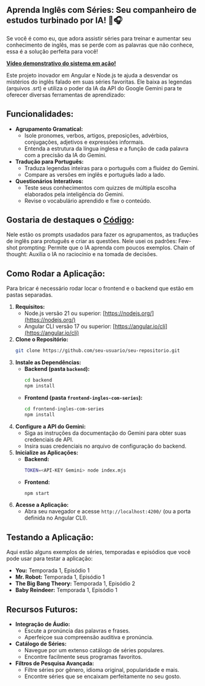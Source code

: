 ## Aprenda Inglês com Séries: Seu companheiro de estudos turbinado por IA! 🧠🎧

Se você é como eu, que adora assistir séries para treinar e aumentar seu conhecimento de inglês, mas se perde com as palavras que não conhece, essa é a solução perfeita para você! 

**[Vídeo demonstrativo do sistema em ação!](https://youtu.be/QqVcI0yl3o0)**


Este projeto inovador em Angular e Node.js te ajuda a desvendar os mistérios do inglês falado em suas séries favoritas. Ele baixa as legendas (arquivos .srt) e utiliza o poder da IA da API do Google Gemini para te oferecer diversas ferramentas de aprendizado:

## Funcionalidades:

* **Agrupamento Gramatical:**  
    * Isole pronomes, verbos, artigos, preposições, advérbios, conjugações, adjetivos e expressões informais.
    * Entenda a estrutura da língua inglesa e a função de cada palavra com a precisão da IA do Gemini.
* **Tradução para Português:**
    * Traduza legendas inteiras para o português com a fluidez do Gemini.
    * Compare as versões em inglês e português lado a lado.
* **Questionários Interativos:**
    * Teste seus conhecimentos com quizzes de múltipla escolha elaborados pela inteligência do Gemini.
    * Revise o vocabulário aprendido e fixe o conteúdo.

## Gostaria de destaques o [Código](https://github.com/wbfreitas/alura-desafio-gemini/blob/develop/backend/prompts.mjs):

Nele estão os prompts usadados para fazer os agrupamentos, as traduções de inglês para protuguês e criar as questões. Nele usei os padrões: 
Few-shot prompting: Permite que o IA aprenda com poucos exemplos.
Chain of thought: Auxilia o IA no raciocínio e na tomada de decisões.

## Como Rodar a Aplicação:
Para bricar é necessário rodar locar o frontend e o backend que estão em pastas separadas.  
1. **Requisitos:**
    * Node.js versão 21 ou superior: [https://nodejs.org/](https://nodejs.org/)
    * Angular CLI versão 17 ou superior: [https://angular.io/cli](https://angular.io/cli)
2. **Clone o Repositório:**
    ```bash
    git clone https://github.com/seu-usuario/seu-repositorio.git
    ```
3. **Instale as Dependências:**
    * **Backend (pasta `backend`):**
        ```bash
        cd backend
        npm install
        ```
    * **Frontend (pasta `frontend-ingles-com-series`):**
        ```bash
        cd frontend-ingles-com-series
        npm install
        ```
4. **Configure a API do Gemini:**
    * Siga as instruções da documentação do Gemini para obter suas credenciais de API.
    * Insira suas credenciais no arquivo de configuração do backend.
5. **Inicialize as Aplicações:**
    * **Backend:**
        ```bash
        TOKEN=<API-KEY Gemini> node index.mjs
        ```
    * **Frontend:**
        ```bash
        npm start 
        ```
6. **Acesse a Aplicação:**
    * Abra seu navegador e acesse `http://localhost:4200/` (ou a porta definida no Angular CLI).

## Testando a Aplicação:

Aqui estão alguns exemplos de séries, temporadas e episódios que você pode usar para testar a aplicação:

* **You:** Temporada 1, Episódio 1
* **Mr. Robot:** Temporada 1, Episódio 1
* **The Big Bang Theory:** Temporada 1, Episódio 2
* **Baby Reindeer:** Temporada 1, Episódio 1


## Recursos Futuros:

* **Integração de Áudio:**
    * Escute a pronúncia das palavras e frases.
    * Aperfeiçoe sua compreensão auditiva e pronúncia.
* **Catálogo de Séries:**
    * Navegue por um extenso catálogo de séries populares.
    * Encontre facilmente seus programas favoritos.
* **Filtros de Pesquisa Avançada:**
    * Filtre séries por gênero, idioma original, popularidade e mais.
    * Encontre séries que se encaixam perfeitamente no seu gosto.

